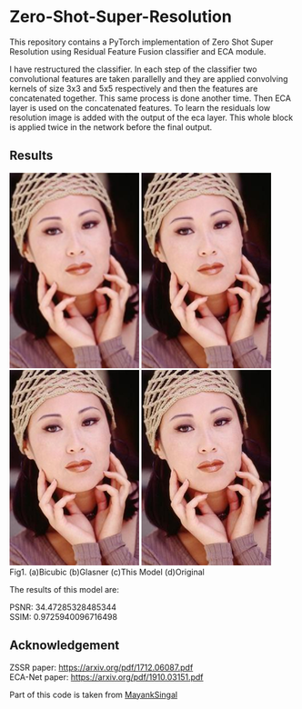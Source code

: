 # Zero-Shot-Super-Resolution
This repository contains a PyTorch implementation of Zero Shot Super Resolution using Residual Feature Fusion classifier and ECA module.<br/>

I have restructured the classifier. In each step of the classifier two convolutional features are taken parallelly and they are applied convolving kernels of size 3x3 and 5x5 respectively and then the features are concatenated together. This same process is done another time. Then ECA layer is used on the concatenated features. To learn the residuals low resolution image is added with the output of the eca layer. This whole block is applied twice in the network before the final output.<br/>

## Results
<img src="images/bicubic.png"/> <img src="images/glasner.png"/> <img src="images/imgSR.png"/> <img src="images/imgOG.png"/><br/>
Fig1. (a)Bicubic (b)Glasner (c)This Model (d)Original<br/>

The results of this model are:<br/>

PSNR: 34.47285328485344<br/>
SSIM: 0.9725940096716498

## Acknowledgement
ZSSR paper: https://arxiv.org/pdf/1712.06087.pdf<br/>
ECA-Net paper: https://arxiv.org/pdf/1910.03151.pdf<br/>

Part of this code is taken from [MayankSingal](https://github.com/MayankSingal/PyTorch-Zero-Shot-Super-Resolution)



